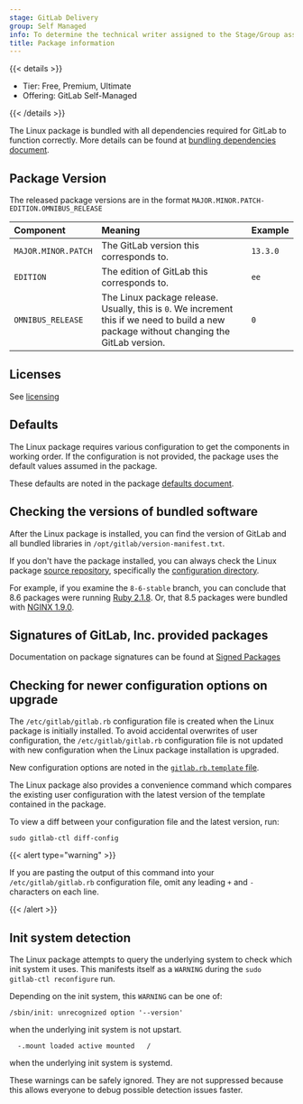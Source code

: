 ```yaml
---
stage: GitLab Delivery
group: Self Managed
info: To determine the technical writer assigned to the Stage/Group associated with this page, see https://handbook.gitlab.com/handbook/product/ux/technical-writing/#assignments
title: Package information
---
```


{{< details >}}

- Tier: Free, Premium, Ultimate
- Offering: GitLab Self-Managed

{{< /details >}}

The Linux package is bundled with all dependencies required for GitLab
to function correctly. More details can be found
at [bundling dependencies document](omnibus_packages.md).

## Package Version

The released package versions are in the format `MAJOR.MINOR.PATCH-EDITION.OMNIBUS_RELEASE`

| Component           | Meaning                                                                                                                                   | Example  |
|:--------------------|:------------------------------------------------------------------------------------------------------------------------------------------|:---------|
| `MAJOR.MINOR.PATCH` | The GitLab version this corresponds to.                                                                                                   | `13.3.0` |
| `EDITION`           | The edition of GitLab this corresponds to.                                                                                                | `ee`     |
| `OMNIBUS_RELEASE`   | The Linux package release. Usually, this is `0`. We increment this if we need to build a new package without changing the GitLab version. | `0`      |

## Licenses

See [licensing](licensing.md)

## Defaults

The Linux package requires various configuration to get the components
in working order. If the configuration is not provided, the package uses
the default values assumed in the package.

These defaults are noted in the package [defaults document](defaults.md).

## Checking the versions of bundled software

After the Linux package is installed, you can find the version of
GitLab and all bundled libraries in `/opt/gitlab/version-manifest.txt`.

If you don't have the package installed, you can always check the Linux package
[source repository](https://gitlab.com/gitlab-org/omnibus-gitlab/tree/master), specifically the
[configuration directory](https://gitlab.com/gitlab-org/omnibus-gitlab/tree/master/config).

For example, if you examine the `8-6-stable` branch, you can conclude that
8.6 packages were running [Ruby 2.1.8](https://gitlab.com/gitlab-org/omnibus-gitlab/blob/8-6-stable/config/projects/gitlab.rb#L48).
Or, that 8.5 packages were bundled with [NGINX 1.9.0](https://gitlab.com/gitlab-org/omnibus-gitlab/blob/8-5-stable/config/software/nginx.rb#L20).

## Signatures of GitLab, Inc. provided packages

Documentation on package signatures can be found at [Signed Packages](signed_packages.md)

## Checking for newer configuration options on upgrade

The `/etc/gitlab/gitlab.rb` configuration file is created when the Linux package is initially installed.
To avoid accidental overwrites of user configuration, the `/etc/gitlab/gitlab.rb` configuration file is not updated
with new configuration when the Linux package installation is upgraded.

New configuration options are noted in the
[`gitlab.rb.template` file](https://gitlab.com/gitlab-org/omnibus-gitlab/raw/master/files/gitlab-config-template/gitlab.rb.template).

The Linux package also provides a convenience command which
compares the existing user configuration with the latest version of the
template contained in the package.

To view a diff between your configuration file and the latest version, run:

```shell
sudo gitlab-ctl diff-config
```

{{< alert type="warning" >}}

If you are pasting the output of this command into your
`/etc/gitlab/gitlab.rb` configuration file, omit any leading `+` and `-`
characters on each line.

{{< /alert >}}

## Init system detection

The Linux package attempts to query the underlying system to
check which init system it uses.
This manifests itself as a `WARNING` during the `sudo gitlab-ctl reconfigure`
run.

Depending on the init system, this `WARNING` can be one of:

```plaintext
/sbin/init: unrecognized option '--version'
```

when the underlying init system is not upstart.

```plaintext
  -.mount loaded active mounted   /
```

when the underlying init system is systemd.

These warnings can be safely ignored. They are not suppressed because this
allows everyone to debug possible detection issues faster.
